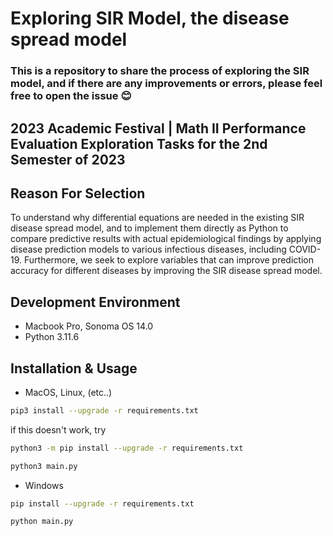 # Exploring SIR Model, the disease spread model
### This is a repository to share the process of exploring the SIR model, and if there are any improvements or errors, please feel free to open the issue 😊
## 2023 Academic Festival | Math II Performance Evaluation Exploration Tasks for the 2nd Semester of 2023
## Reason For Selection
To understand why differential equations are needed in the existing SIR disease spread model, and to implement them directly as Python to compare predictive results with actual epidemiological findings by applying disease prediction models to various infectious diseases, including COVID-19. Furthermore, we seek to explore variables that can improve prediction accuracy for different diseases by improving the SIR disease spread model.


## Development Environment
- Macbook Pro, Sonoma OS 14.0
- Python 3.11.6

## Installation & Usage
- MacOS, Linux, (etc..)
```bash
pip3 install --upgrade -r requirements.txt
```
if this doesn't work, try
```bash
python3 -m pip install --upgrade -r requirements.txt
```
```bash
python3 main.py 
```

- Windows
```bash
pip install --upgrade -r requirements.txt
```
```bash
python main.py 
```
